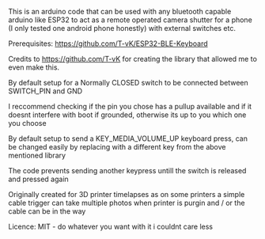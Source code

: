 This is an arduino code that can be used with any bluetooth capable arduino like ESP32 to act as a remote operated camera shutter for a phone (I only tested one android phone honestly) with external switches etc.

Prerequisites: https://github.com/T-vK/ESP32-BLE-Keyboard

Credits to https://github.com/T-vK for creating the library that allowed me to even make this.

By default setup for a Normally CLOSED switch to be connected between SWITCH_PIN and GND

I reccommend checking if the pin you chose has a pullup available and if it doesnt interfere with boot if grounded, otherwise its up to you which one you choose

By default setup to send a KEY_MEDIA_VOLUME_UP keyboard press, can be changed easily by replacing with a different key from the above mentioned library

The code prevents sending another keypress untill the switch is released and pressed again

Originally created for 3D printer timelapses as on some printers a simple cable trigger can take multiple photos when printer is purgin and / or the cable can be in the way

Licence: MIT - do whatever you want with it i couldnt care less
